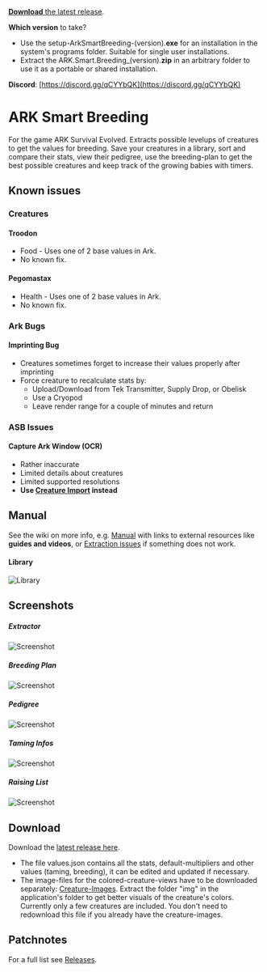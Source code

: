 [**Download** the latest release](https://github.com/cadon/ARKStatsExtractor/releases/latest).

**Which version** to take?

* Use the setup-ArkSmartBreeding-(version).**exe** for an installation in the system's programs folder. Suitable for single user installations.
* Extract the ARK.Smart.Breeding_(version).**zip** in an arbitrary folder to use it as a portable or shared installation.


**Discord**: [https://discord.gg/qCYYbQK](https://discord.gg/qCYYbQK)

# ARK Smart Breeding

For the game ARK Survival Evolved. Extracts possible levelups of creatures to get the values for breeding. Save your creatures in a library, 
sort and compare their stats, view their pedigree, use the breeding-plan to get the best possible creatures and keep track of the growing babies with timers.

## Known issues

### Creatures
#### Troodon
* Food - Uses one of 2 base values in Ark.
* No known fix.
#### Pegomastax
* Health - Uses one of 2 base values in Ark.
* No known fix.
### Ark Bugs 
#### Imprinting Bug
* Creatures sometimes forget to increase their values properly after imprinting
* Force creature to recalculate stats by:
  * Upload/Download from Tek Transmitter, Supply Drop, or Obelisk
  * Use a Cryopod
  * Leave render range for a couple of minutes and return
### ASB Issues 
#### Capture Ark Window (OCR)
* Rather inaccurate
* Limited details about creatures
* Limited supported resolutions
* **Use [Creature Import](https://github.com/cadon/ARKStatsExtractor/wiki/Importing-Creatures#ark-exports) instead**

## Manual
See the wiki on more info, e.g. [Manual](https://github.com/cadon/ARKStatsExtractor/wiki/Manual) with links to external resources like **guides and videos**, 
or [Extraction issues](https://github.com/cadon/ARKStatsExtractor/wiki/Extraction-issues) if something does not work.


#### Library
![Library](doc/img/library.png)

## Screenshots
##### Extractor
![Screenshot](doc/img/extractor.png)
##### Breeding Plan
![Screenshot](doc/img/breedingplan.png)
##### Pedigree
![Screenshot](doc/img/pedigree.png)
##### Taming Infos
![Screenshot](doc/img/taming.png)
##### Raising List
![Screenshot](doc/img/raising.png)

## Download
Download the [latest release here](https://github.com/cadon/ARKStatsExtractor/releases/latest).

* The file values.json contains all the stats, default-multipliers and other values (taming, breeding), it can be edited and updated if necessary.
* The image-files for the colored-creature-views have to be downloaded separately: [Creature-Images](https://github.com/cadon/ARKStatsExtractor/raw/master/images.zip). 
Extract the folder "img" in the application's folder to get better visuals of the creature's colors. 
Currently only a few creatures are included. You don't need to redownload this file if you already have the creature-images.

## Patchnotes
For a full list see [Releases](https://github.com/cadon/ARKStatsExtractor/releases).
